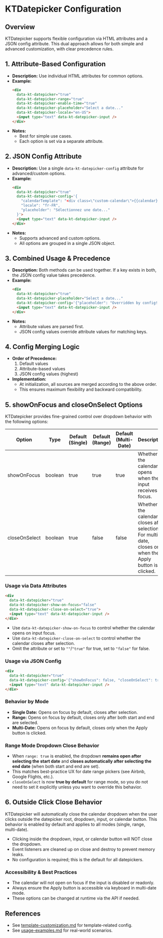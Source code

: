 # KTDatepicker Configuration

## Overview
KTDatepicker supports flexible configuration via HTML attributes and a JSON config attribute. This dual approach allows for both simple and advanced customization, with clear precedence rules.

## 1. Attribute-Based Configuration
- **Description:** Use individual HTML attributes for common options.
- **Example:**
  ```html
  <div
    data-kt-datepicker="true"
    data-kt-datepicker-range="true"
    data-kt-datepicker-enable-time="true"
    data-kt-datepicker-placeholder="Select a date..."
    data-kt-datepicker-locale="en-US">
    <input type="text" data-kt-datepicker-input />
  </div>
  ```
- **Notes:**
  - Best for simple use cases.
  - Each option is set via a separate attribute.

## 2. JSON Config Attribute
- **Description:** Use a single `data-kt-datepicker-config` attribute for advanced/custom options.
- **Example:**
  ```html
  <div
    data-kt-datepicker="true"
    data-kt-datepicker-config='{
      "calendarTemplate": "<div class=\"custom-calendar\">{{calendar}}</div>",
      "locale": "fr-FR",
      "placeholder": "Sélectionnez une date..."
    }'>
    <input type="text" data-kt-datepicker-input />
  </div>
  ```
- **Notes:**
  - Supports advanced and custom options.
  - All options are grouped in a single JSON object.

## 3. Combined Usage & Precedence
- **Description:** Both methods can be used together. If a key exists in both, the JSON config value takes precedence.
- **Example:**
  ```html
  <div
    data-kt-datepicker="true"
    data-kt-datepicker-placeholder="Select a date..."
    data-kt-datepicker-config='{"placeholder": "Overridden by config!"}'>
    <input type="text" data-kt-datepicker-input />
  </div>
  ```
- **Notes:**
  - Attribute values are parsed first.
  - JSON config values override attribute values for matching keys.

## 4. Config Merging Logic
- **Order of Precedence:**
  1. Default values
  2. Attribute-based values
  3. JSON config values (highest)
- **Implementation:**
  - At initialization, all sources are merged according to the above order.
  - This ensures maximum flexibility and backward compatibility.

## 5. showOnFocus and closeOnSelect Options

KTDatepicker provides fine-grained control over dropdown behavior with the following options:

| Option           | Type    | Default (Single) | Default (Range) | Default (Multi-Date) | Description |
|------------------|---------|------------------|-----------------|----------------------|-------------|
| showOnFocus      | boolean | true             | true            | true                 | Whether the calendar opens when the input receives focus. |
| closeOnSelect    | boolean | true             | false           | false                | Whether the calendar closes after selection. For multi-date, closes only when the Apply button is clicked. |

### Usage via Data Attributes

```html
<div
  data-kt-datepicker="true"
  data-kt-datepicker-show-on-focus="false"
  data-kt-datepicker-close-on-select="true">
  <input type="text" data-kt-datepicker-input />
</div>
```

- Use `data-kt-datepicker-show-on-focus` to control whether the calendar opens on input focus.
- Use `data-kt-datepicker-close-on-select` to control whether the calendar closes after selection.
- Omit the attribute or set to `""`/`"true"` for true, set to `"false"` for false.

### Usage via JSON Config

```html
<div
  data-kt-datepicker="true"
  data-kt-datepicker-config='{"showOnFocus": false, "closeOnSelect": true}'>
  <input type="text" data-kt-datepicker-input />
</div>
```

### Behavior by Mode
- **Single Date:** Opens on focus by default, closes after selection.
- **Range:** Opens on focus by default, closes only after both start and end are selected.
- **Multi-Date:** Opens on focus by default, closes only when the Apply button is clicked.

### Range Mode Dropdown Close Behavior

- When `range: true` is enabled, the dropdown **remains open after selecting the start date** and **closes automatically after selecting the end date** (when both start and end are set).
- This matches best-practice UX for date range pickers (see Airbnb, Google Flights, etc.).
- `closeOnSelect` is now **true by default** for range mode, so you do not need to set it explicitly unless you want to override this behavior.

## 6. Outside Click Close Behavior

KTDatepicker will automatically close the calendar dropdown when the user clicks outside the datepicker root, dropdown, input, or calendar button. This behavior is enabled by default and applies to all modes (single, range, multi-date).

- Clicking inside the dropdown, input, or calendar button will NOT close the dropdown.
- Event listeners are cleaned up on close and destroy to prevent memory leaks.
- No configuration is required; this is the default for all datepickers.

### Accessibility & Best Practices
- The calendar will not open on focus if the input is disabled or readonly.
- Always ensure the Apply button is accessible via keyboard in multi-date mode.
- These options can be changed at runtime via the API if needed.

## References
- See [template-customization.md](./template-customization.md) for template-related config.
- See [usage-examples.md](./usage-examples.md) for real-world scenarios.